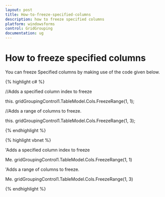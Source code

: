 ```yaml
---
layout: post
title: How-to-freeze-specified-columns
description: how to freeze specified columns
platform: windowsforms
control: GridGrouping
documentation: ug
---
```


# How to freeze specified columns

You can freeze Specified columns by making use of the code given below.

{% highlight c# %}



//Adds a specified column index  to freeze

this. gridGroupingControl1.TableModel.Cols.FreezeRange(1, 1);



//Adds a range of columns to freeze.

this. gridGroupingControl1.TableModel.Cols.FreezeRange(1, 3);

{% endhighlight %}

{% highlight vbnet %}



'Adds a specified column index  to freeze

Me. gridGroupingControl1.TableModel.Cols.FreezeRange(1, 1)



'Adds a range of columns to freeze.

Me. gridGroupingControl1.TableModel.Cols.FreezeRange(1, 3)


{% endhighlight %}
